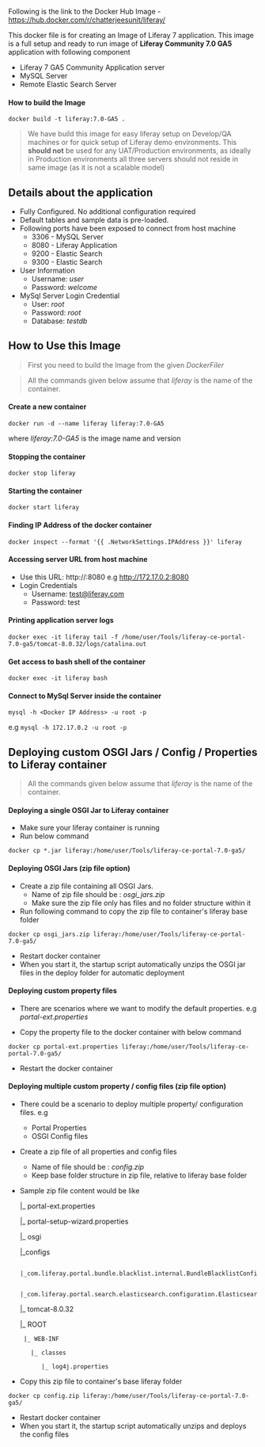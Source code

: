 
Following is the link to the Docker Hub Image - https://hub.docker.com/r/chatterjeesunit/liferay/


This docker file is for creating an Image of Liferay 7 application.
This image is a full setup and ready to run image of **Liferay Community 7.0 GA5** application with following component
 * Liferay 7 GA5 Community Application server
 * MySQL Server
 * Remote Elastic Search Server

#### How to build the Image
`docker build -t liferay:7.0-GA5 .`

>We have build this image for easy liferay setup on Develop/QA machines or for quick setup of Liferay demo environments. This **should not** be used for any UAT/Production environments, as ideally in Production environments all three servers should not reside in same image (as it is not a scalable model)

Details about the application
---------------------------------------
+ Fully Configured. No additional configuration required
+ Default tables and sample data is pre-loaded.
+ Following ports have been exposed to connect from host machine
  + 3306 - MySQL Server
  + 8080 - Liferay Application
  + 9200 - Elastic Search
  + 9300 - Elastic Search
+ User Information
  + Username: _user_
  + Password: _welcome_
+ MySql Server Login Credential
  + User: _root_
  + Password: _root_
  + Database: _testdb_


How to Use this Image
--------------------------------
> First you need to build the Image from the given _DockerFiler_

> All the commands given below assume that _liferay_ is the name of the container.

#### Create a new container
`docker run -d --name liferay liferay:7.0-GA5 `

where _liferay:7.0-GA5_ is the image name and version

#### Stopping the container
`docker stop liferay`

#### Starting the container
`docker start liferay`

#### Finding IP Address of the docker container
`docker inspect --format '{{ .NetworkSettings.IPAddress }}' liferay`

#### Accessing server URL from host machine
+ Use this URL: http://<docker IP Address>:8080 
e.g http://172.17.0.2:8080
+ Login Credentials
  + Username: test@liferay.com
  + Password: test

#### Printing application server logs
`docker exec -it liferay tail -f /home/user/Tools/liferay-ce-portal-7.0-ga5/tomcat-8.0.32/logs/catalina.out`

#### Get access to bash shell of the container
`docker exec -it liferay bash`

#### Connect to MySql Server inside the container
`mysql -h <Docker IP Address> -u root -p`

e.g `mysql -h 172.17.0.2 -u root -p`





Deploying custom OSGI Jars / Config / Properties to Liferay container
---------------------------------------------------------------------------------------------
> All the commands given below assume that _liferay_ is the name of the container.

#### Deploying a single OSGI Jar to Liferay container

+ Make sure your liferay container is running
+ Run below command

`docker cp *.jar liferay:/home/user/Tools/liferay-ce-portal-7.0-ga5/`

#### Deploying OSGI Jars (zip file option)
+ Create a zip file containing all OSGI Jars.
  + Name of zip file should be : *osgi_jars.zip*
  + Make sure the zip file only has files and no folder structure within it
+ Run following command to copy the zip file to container's liferay base folder

`docker cp osgi_jars.zip liferay:/home/user/Tools/liferay-ce-portal-7.0-ga5/`

+ Restart docker container
+ When you start it, the startup script automatically unzips the OSGI jar files in the deploy folder for automatic deployment


#### Deploying custom property files
+ There are scenarios where we want to modify the default properties. e.g _portal-ext.properties_

+ Copy the property file to the docker container with below command

`docker cp portal-ext.properties liferay:/home/user/Tools/liferay-ce-portal-7.0-ga5/`

+ Restart the docker container

#### Deploying multiple custom property / config files (zip file option)
+ There could be a scenario to deploy multiple property/ configuration files. e.g
  + Portal Properties
  + OSGI Config files
+ Create a zip file of all properties and config files
  + Name of file should be : _config.zip_
  + Keep base folder structure in zip file, relative to liferay base folder
+ Sample zip file content would be like

  |_ portal-ext.properties

  |_ portal-setup-wizard.properties

  |_ osgi

     |_configs

       |_com.liferay.portal.bundle.blacklist.internal.BundleBlacklistConfiguration

       |_com.liferay.portal.search.elasticsearch.configuration.ElasticsearchConfiguration.config

  |_ tomcat-8.0.32

     |_ ROOT

       |_ WEB-INF

         |_ classes
         
            |_ log4j.properties                

+ Copy this zip file to container's base liferay folder

`docker cp config.zip liferay:/home/user/Tools/liferay-ce-portal-7.0-ga5/`

+ Restart docker container
+ When you start it, the startup script automatically unzips and deploys the config files

